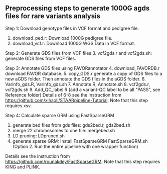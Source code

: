 ## Preprocessing steps to generate 1000G agds files for rare variants analysis

Step 1: Download genotype files in VCF format and pedigree file.
1. download_ped.r: 
Download 1000G pedigree file.
2. download_vcf.r:
Download 1000G WGS Data in VCF format.

Step 2: Generate GDS files from VCF files
3. vcf2gds.r and vcf2gds.sh:
generate GDS files from VCF files.

Step 3: Annotate GDS files using FAVORannotator
4. download_FAVORDB.r
download FAVOR database.
5. copy_GDS.r
generate a copy of GDS files to a new aGDS folder. 
Then annotate the GDS files in the aGDS folder.
6. Varinfo_gds.R, Varinfo_gds.sh
7. Annotate.R, Annotate.sh
8. vcf2gds.r, vcf2gds.sh
9. Add_QC_label.R (add a variant-QC label to be all "PASS", see Reference folder)
Details of 6-8 see the instruction from https://github.com/xihaoli/STAARpipeline-Tutorial. Note that this step requires xsv.

Step 4: Calculate sparse GRM using FastSparseGRM
1. generate bed files from gds files:
gds2bed.r, gds2bed.sh  
2. merge 22 chromosomes to one file:
mergebed.sh
3. LD pruning:
LDpruned.sh
4. generate sparse GRM: 
Install FastSparseGRM
FastSparseGRM.sh (Option 2. Run the entire pipeline with one wrapper function)

Details see the instruction from https://github.com/rounakdey/FastSparseGRM. Note that this step requires KING and PLINK.







 
